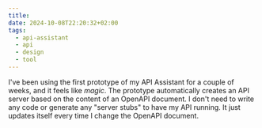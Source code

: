 ```yaml
---
title: 
date: 2024-10-08T22:20:32+02:00
tags:
  - api-assistant
  - api
  - design
  - tool
---
```

I've been using the first prototype of my API Assistant for a couple of weeks, and it feels like *magic*. The prototype automatically creates an API server based on the content of an OpenAPI document. I don't need to write any code or generate any "server stubs" to have my API running. It just updates itself every time I change the OpenAPI document.